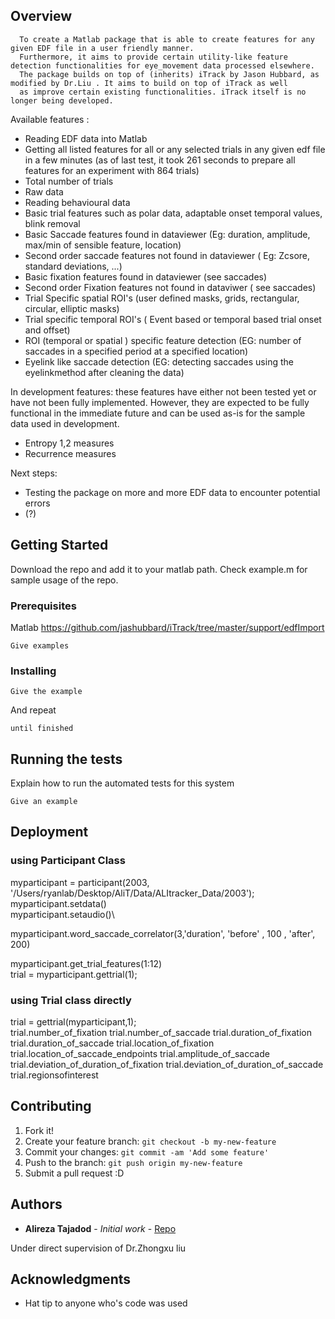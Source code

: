 
## Overview
      To create a Matlab package that is able to create features for any given EDF file in a user friendly manner. 
      Furthermore, it aims to provide certain utility-like feature detection functionalities for eye_movement data processed elsewhere. 
      The package builds on top of (inherits) iTrack by Jason Hubbard, as modified by Dr.Liu . It aims to build on top of iTrack as well
      as improve certain existing functionalities. iTrack itself is no longer being developed. 
      
Available features : 
* Reading EDF data into Matlab
* Getting all listed features for all or any selected trials in any given edf file in a few minutes (as of last test, it took 261 seconds to prepare all features for an experiment with 864 trials)
* Total number of trials 
* Raw data
* Reading behavioural data
* Basic trial features such as polar data, adaptable onset temporal values, blink removal
* Basic Saccade features found in dataviewer (Eg: duration, amplitude, max/min of sensible feature, location)
* Second order saccade features not found in dataviewer ( Eg: Zcsore, standard deviations, ...)
* Basic fixation features found in dataviewer (see saccades)
* Second order Fixation features not found in dataviwer ( see saccades)
* Trial Specific spatial ROI's  (user defined masks, grids, rectangular, circular, elliptic masks)
* Trial specific temporal ROI's ( Event based  or temporal based trial onset and offset)
* ROI (temporal or spatial ) specific feature detection (EG: number of saccades in a specified period at a specified location)
* Eyelink like saccade detection (EG: detecting saccades using the eyelinkmethod after cleaning the data)

In development features: these features have either not been tested yet or have not been fully implemented. However, they are expected to be fully functional in the immediate future and can be used as-is for the sample data used in development.

* Entropy 1,2 measures
* Recurrence measures 

Next steps: 
* Testing the package on more and more EDF data to encounter potential errors
* (?)


## Getting Started

Download the repo and add it to your matlab path. 
Check example.m for sample usage of the repo. 

### Prerequisites

  Matlab
  https://github.com/jashubbard/iTrack/tree/master/support/edfImport

```
Give examples
```

### Installing


```
Give the example
```

And repeat

```
until finished
```


## Running the tests

Explain how to run the automated tests for this system



```
Give an example
```

## Deployment

### using Participant Class 
myparticipant = participant(2003, '/Users/ryanlab/Desktop/AliT/Data/ALItracker_Data/2003');\
myparticipant.setdata()\
myparticipant.setaudio()\

myparticipant.word_saccade_correlator(3,'duration', 'before' , 100  , 'after', 200) 

myparticipant.get_trial_features(1:12)\
trial = myparticipant.gettrial(1);

### using Trial class directly 
trial = gettrial(myparticipant,1); \
trial.number_of_fixation
trial.number_of_saccade
trial.duration_of_fixation
trial.duration_of_saccade
trial.location_of_fixation
trial.location_of_saccade_endpoints
trial.amplitude_of_saccade
trial.deviation_of_duration_of_fixation
trial.deviation_of_duration_of_saccade
trial.regionsofinterest



## Contributing

1. Fork it!
2. Create your feature branch: `git checkout -b my-new-feature`
3. Commit your changes: `git commit -am 'Add some feature'`
4. Push to the branch: `git push origin my-new-feature`
5. Submit a pull request :D


## Authors

* **Alireza Tajadod** - *Initial work* - [Repo](https://github.com/ATajadod94/ALITrack)

Under direct supervision of Dr.Zhongxu liu


## Acknowledgments

* Hat tip to anyone who's code was used

